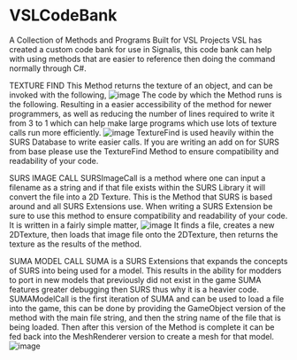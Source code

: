 # VSLCodeBank
A Collection of Methods and Programs Built for VSL Projects
VSL has created a custom code bank for use in Signalis, this code bank can help with using methods that are easier to reference then doing the command normally through C#.

TEXTURE FIND
This Method returns the texture of an object, and can be invoked with the following,
![image](https://user-images.githubusercontent.com/121412458/236696685-3a675375-7736-4a14-8156-b21aa63a3882.png)
The code by which the Method runs is the following. Resulting in a easier accessibility of the method for newer programmers, as well as reducing the number of lines required to write it from 3 to 1 which can help make large programs which use lots of texture calls run more efficiently. 
![image](https://user-images.githubusercontent.com/121412458/236696678-71056a43-d495-4258-941e-352cc74affe9.png)
TextureFind is used heavily within the SURS Database to write easier calls. If you are writing an add on for SURS from base please use the TextureFind Method to ensure compatibility and readability of your code.

SURS IMAGE CALL
SURSImageCall is a method where one can input a filename as a string and if that file exists within the SURS Library it will convert the file into a 2D Texture. This is the Method that SURS is based around and all SURS Extensions use. When writing a SURS Extension be sure to use this method to ensure compatibility and readability of your code.
It is written in a fairly simple matter, 
![image](https://user-images.githubusercontent.com/121412458/236696637-9ce936f2-44da-4a9c-bc5c-a482751b7ff7.png) 
It finds a file, creates a new 2DTexture, then loads that image file onto the 2DTexture, then returns the texture as the results of the method.

SUMA MODEL CALL
SUMA is a SURS Extensions that expands the concepts of SURS into being used for a model. This results in the ability for modders to port in new models that previously did not exist in the game 
SUMA features greater debugging then SURS thus why it is a heavier code. SUMAModelCall is the first iteration of SUMA and can be used to load a file into the game, this can be done by providing the  GameObject version of the method with the main file string, and then the string name of the file that is being loaded. Then after this version of the Method is complete it can be fed back into the MeshRenderer version to create a mesh for that model.
![image](https://user-images.githubusercontent.com/121412458/236696822-89812989-617b-4ea4-b028-36b3d7a0d99e.png)
